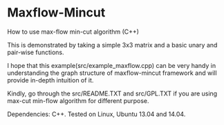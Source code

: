 # Maxflow-Mincut
How to use max-flow min-cut algorithm (C++)

This is demonstrated by taking a simple 3x3 matrix
and a basic unary and pair-wise functions.

I hope that this example(src/example_maxflow.cpp) can be very handy in
understanding the graph structure of maxflow-mincut framework and will provide
in-depth intuition of it. 

Kindly, go through the src/README.TXT and src/GPL.TXT if you are using
max-cut min-flow algorithm for different purpose. 

Dependencies: C++.
Tested on Linux, Ubuntu 13.04 and 14.04.


